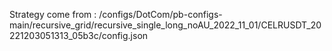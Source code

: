 Strategy come from : /configs/DotCom/pb-configs-main/recursive_grid/recursive_single_long_noAU_2022_11_01/CELRUSDT_20221203051313_05b3c/config.json